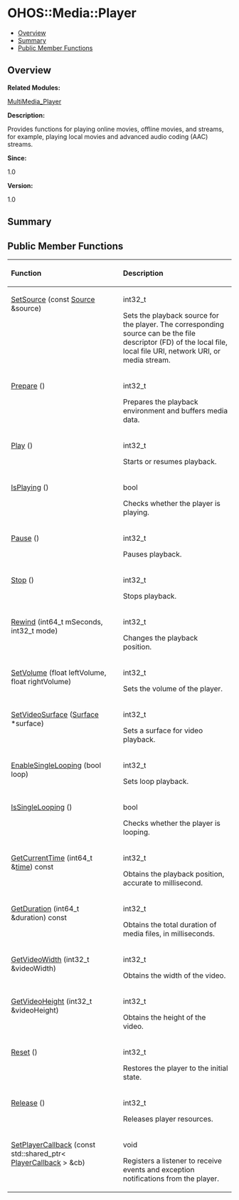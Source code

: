 # OHOS::Media::Player<a name="EN-US_TOPIC_0000001055518100"></a>

-   [Overview](#section1269825086165632)
-   [Summary](#section273161611165632)
-   [Public Member Functions](#pub-methods)

## **Overview**<a name="section1269825086165632"></a>

**Related Modules:**

[MultiMedia\_Player](multimedia_player.md)

**Description:**

Provides functions for playing online movies, offline movies, and streams, for example, playing local movies and advanced audio coding \(AAC\) streams. 

**Since:**

1.0

**Version:**

1.0

## **Summary**<a name="section273161611165632"></a>

## Public Member Functions<a name="pub-methods"></a>

<a name="table1832660711165632"></a>
<table><thead align="left"><tr id="row1280726822165632"><th class="cellrowborder" valign="top" width="50%" id="mcps1.1.3.1.1"><p id="p1316929784165632"><a name="p1316929784165632"></a><a name="p1316929784165632"></a>Function</p>
</th>
<th class="cellrowborder" valign="top" width="50%" id="mcps1.1.3.1.2"><p id="p802271608165632"><a name="p802271608165632"></a><a name="p802271608165632"></a>Description</p>
</th>
</tr>
</thead>
<tbody><tr id="row1701794610165632"><td class="cellrowborder" valign="top" width="50%" headers="mcps1.1.3.1.1 "><p id="p1451067907165632"><a name="p1451067907165632"></a><a name="p1451067907165632"></a><a href="multimedia_player.md#gacce284eac910970e405151fd3a1963c0">SetSource</a> (const <a href="ohos-media-source.md">Source</a> &amp;source)</p>
</td>
<td class="cellrowborder" valign="top" width="50%" headers="mcps1.1.3.1.2 "><p id="p1854640295165632"><a name="p1854640295165632"></a><a name="p1854640295165632"></a>int32_t </p>
<p id="p916693749165632"><a name="p916693749165632"></a><a name="p916693749165632"></a>Sets the playback source for the player. The corresponding source can be the file descriptor (FD) of the local file, local file URI, network URI, or media stream. </p>
</td>
</tr>
<tr id="row638822904165632"><td class="cellrowborder" valign="top" width="50%" headers="mcps1.1.3.1.1 "><p id="p1485698933165632"><a name="p1485698933165632"></a><a name="p1485698933165632"></a><a href="multimedia_player.md#gade9bff3268e1c409273749a90700e056">Prepare</a> ()</p>
</td>
<td class="cellrowborder" valign="top" width="50%" headers="mcps1.1.3.1.2 "><p id="p1083908773165632"><a name="p1083908773165632"></a><a name="p1083908773165632"></a>int32_t </p>
<p id="p1141879388165632"><a name="p1141879388165632"></a><a name="p1141879388165632"></a>Prepares the playback environment and buffers media data. </p>
</td>
</tr>
<tr id="row2122264356165632"><td class="cellrowborder" valign="top" width="50%" headers="mcps1.1.3.1.1 "><p id="p227881955165632"><a name="p227881955165632"></a><a name="p227881955165632"></a><a href="multimedia_player.md#gafecbbfe85c70cf4983f52d55b7205e3f">Play</a> ()</p>
</td>
<td class="cellrowborder" valign="top" width="50%" headers="mcps1.1.3.1.2 "><p id="p1003207097165632"><a name="p1003207097165632"></a><a name="p1003207097165632"></a>int32_t </p>
<p id="p1322104695165632"><a name="p1322104695165632"></a><a name="p1322104695165632"></a>Starts or resumes playback. </p>
</td>
</tr>
<tr id="row201114300165632"><td class="cellrowborder" valign="top" width="50%" headers="mcps1.1.3.1.1 "><p id="p1112201611165632"><a name="p1112201611165632"></a><a name="p1112201611165632"></a><a href="multimedia_player.md#gaad6b2c35b1d5dfe453d158f7ff9e1379">IsPlaying</a> ()</p>
</td>
<td class="cellrowborder" valign="top" width="50%" headers="mcps1.1.3.1.2 "><p id="p564489977165632"><a name="p564489977165632"></a><a name="p564489977165632"></a>bool </p>
<p id="p326771437165632"><a name="p326771437165632"></a><a name="p326771437165632"></a>Checks whether the player is playing. </p>
</td>
</tr>
<tr id="row1795157731165632"><td class="cellrowborder" valign="top" width="50%" headers="mcps1.1.3.1.1 "><p id="p1562097696165632"><a name="p1562097696165632"></a><a name="p1562097696165632"></a><a href="multimedia_player.md#gae1d2225ce60a9737cc902e586138a44f">Pause</a> ()</p>
</td>
<td class="cellrowborder" valign="top" width="50%" headers="mcps1.1.3.1.2 "><p id="p96358239165632"><a name="p96358239165632"></a><a name="p96358239165632"></a>int32_t </p>
<p id="p1543504776165632"><a name="p1543504776165632"></a><a name="p1543504776165632"></a>Pauses playback. </p>
</td>
</tr>
<tr id="row1970095190165632"><td class="cellrowborder" valign="top" width="50%" headers="mcps1.1.3.1.1 "><p id="p519518221165632"><a name="p519518221165632"></a><a name="p519518221165632"></a><a href="multimedia_player.md#gafe518a5b909ac0f0f066781caa3b55aa">Stop</a> ()</p>
</td>
<td class="cellrowborder" valign="top" width="50%" headers="mcps1.1.3.1.2 "><p id="p1872296853165632"><a name="p1872296853165632"></a><a name="p1872296853165632"></a>int32_t </p>
<p id="p118710768165632"><a name="p118710768165632"></a><a name="p118710768165632"></a>Stops playback. </p>
</td>
</tr>
<tr id="row981744925165632"><td class="cellrowborder" valign="top" width="50%" headers="mcps1.1.3.1.1 "><p id="p2092956416165632"><a name="p2092956416165632"></a><a name="p2092956416165632"></a><a href="multimedia_player.md#ga406b6277d1e160e691d01f5f740480b3">Rewind</a> (int64_t mSeconds, int32_t mode)</p>
</td>
<td class="cellrowborder" valign="top" width="50%" headers="mcps1.1.3.1.2 "><p id="p105773845165632"><a name="p105773845165632"></a><a name="p105773845165632"></a>int32_t </p>
<p id="p545358791165632"><a name="p545358791165632"></a><a name="p545358791165632"></a>Changes the playback position. </p>
</td>
</tr>
<tr id="row1205924116165632"><td class="cellrowborder" valign="top" width="50%" headers="mcps1.1.3.1.1 "><p id="p1118085014165632"><a name="p1118085014165632"></a><a name="p1118085014165632"></a><a href="multimedia_player.md#ga23ca57f0b1a288980e37153274c5f8b3">SetVolume</a> (float leftVolume, float rightVolume)</p>
</td>
<td class="cellrowborder" valign="top" width="50%" headers="mcps1.1.3.1.2 "><p id="p1817971229165632"><a name="p1817971229165632"></a><a name="p1817971229165632"></a>int32_t </p>
<p id="p287032125165632"><a name="p287032125165632"></a><a name="p287032125165632"></a>Sets the volume of the player. </p>
</td>
</tr>
<tr id="row1625709068165632"><td class="cellrowborder" valign="top" width="50%" headers="mcps1.1.3.1.1 "><p id="p665158133165632"><a name="p665158133165632"></a><a name="p665158133165632"></a><a href="multimedia_player.md#gac9d62210915ebcf3b462574302018501">SetVideoSurface</a> (<a href="ohos-surface.md">Surface</a> *surface)</p>
</td>
<td class="cellrowborder" valign="top" width="50%" headers="mcps1.1.3.1.2 "><p id="p2144231998165632"><a name="p2144231998165632"></a><a name="p2144231998165632"></a>int32_t </p>
<p id="p2094787319165632"><a name="p2094787319165632"></a><a name="p2094787319165632"></a>Sets a surface for video playback. </p>
</td>
</tr>
<tr id="row478920695165632"><td class="cellrowborder" valign="top" width="50%" headers="mcps1.1.3.1.1 "><p id="p1463725435165632"><a name="p1463725435165632"></a><a name="p1463725435165632"></a><a href="multimedia_player.md#gae19989aa6e80b768acd4eb019a2b60d2">EnableSingleLooping</a> (bool loop)</p>
</td>
<td class="cellrowborder" valign="top" width="50%" headers="mcps1.1.3.1.2 "><p id="p11768762165632"><a name="p11768762165632"></a><a name="p11768762165632"></a>int32_t </p>
<p id="p1478237293165632"><a name="p1478237293165632"></a><a name="p1478237293165632"></a>Sets loop playback. </p>
</td>
</tr>
<tr id="row1909827153165632"><td class="cellrowborder" valign="top" width="50%" headers="mcps1.1.3.1.1 "><p id="p353494157165632"><a name="p353494157165632"></a><a name="p353494157165632"></a><a href="multimedia_player.md#gae4dd5d8fb92c836f5304f181a40b34d2">IsSingleLooping</a> ()</p>
</td>
<td class="cellrowborder" valign="top" width="50%" headers="mcps1.1.3.1.2 "><p id="p1985950247165632"><a name="p1985950247165632"></a><a name="p1985950247165632"></a>bool </p>
<p id="p610747166165632"><a name="p610747166165632"></a><a name="p610747166165632"></a>Checks whether the player is looping. </p>
</td>
</tr>
<tr id="row1953074509165632"><td class="cellrowborder" valign="top" width="50%" headers="mcps1.1.3.1.1 "><p id="p331680160165632"><a name="p331680160165632"></a><a name="p331680160165632"></a><a href="multimedia_player.md#ga8474b117a4c1bf5749406f26056b4802">GetCurrentTime</a> (int64_t &amp;<a href="time.md#gae7841e681c8c9d59818568d39553642c">time</a>) const</p>
</td>
<td class="cellrowborder" valign="top" width="50%" headers="mcps1.1.3.1.2 "><p id="p2057474726165632"><a name="p2057474726165632"></a><a name="p2057474726165632"></a>int32_t </p>
<p id="p578658579165632"><a name="p578658579165632"></a><a name="p578658579165632"></a>Obtains the playback position, accurate to millisecond. </p>
</td>
</tr>
<tr id="row607682315165632"><td class="cellrowborder" valign="top" width="50%" headers="mcps1.1.3.1.1 "><p id="p2123406045165632"><a name="p2123406045165632"></a><a name="p2123406045165632"></a><a href="multimedia_player.md#ga24ae07f65da4dafc4ec5aa28321625d8">GetDuration</a> (int64_t &amp;duration) const</p>
</td>
<td class="cellrowborder" valign="top" width="50%" headers="mcps1.1.3.1.2 "><p id="p922290565165632"><a name="p922290565165632"></a><a name="p922290565165632"></a>int32_t </p>
<p id="p940468390165632"><a name="p940468390165632"></a><a name="p940468390165632"></a>Obtains the total duration of media files, in milliseconds. </p>
</td>
</tr>
<tr id="row1114333968165632"><td class="cellrowborder" valign="top" width="50%" headers="mcps1.1.3.1.1 "><p id="p1607407914165632"><a name="p1607407914165632"></a><a name="p1607407914165632"></a><a href="multimedia_player.md#ga9ed94bd43d896fa10066497377d7fbda">GetVideoWidth</a> (int32_t &amp;videoWidth)</p>
</td>
<td class="cellrowborder" valign="top" width="50%" headers="mcps1.1.3.1.2 "><p id="p535470959165632"><a name="p535470959165632"></a><a name="p535470959165632"></a>int32_t </p>
<p id="p1302017378165632"><a name="p1302017378165632"></a><a name="p1302017378165632"></a>Obtains the width of the video. </p>
</td>
</tr>
<tr id="row564104920165632"><td class="cellrowborder" valign="top" width="50%" headers="mcps1.1.3.1.1 "><p id="p137304841165632"><a name="p137304841165632"></a><a name="p137304841165632"></a><a href="multimedia_player.md#ga726adc32a34134b30aabfbdb389c8357">GetVideoHeight</a> (int32_t &amp;videoHeight)</p>
</td>
<td class="cellrowborder" valign="top" width="50%" headers="mcps1.1.3.1.2 "><p id="p1295012428165632"><a name="p1295012428165632"></a><a name="p1295012428165632"></a>int32_t </p>
<p id="p587321224165632"><a name="p587321224165632"></a><a name="p587321224165632"></a>Obtains the height of the video. </p>
</td>
</tr>
<tr id="row1968868333165632"><td class="cellrowborder" valign="top" width="50%" headers="mcps1.1.3.1.1 "><p id="p806258220165632"><a name="p806258220165632"></a><a name="p806258220165632"></a><a href="multimedia_player.md#ga75e17ee0068d46d44a30709609821b85">Reset</a> ()</p>
</td>
<td class="cellrowborder" valign="top" width="50%" headers="mcps1.1.3.1.2 "><p id="p1688514829165632"><a name="p1688514829165632"></a><a name="p1688514829165632"></a>int32_t </p>
<p id="p1788534179165632"><a name="p1788534179165632"></a><a name="p1788534179165632"></a>Restores the player to the initial state. </p>
</td>
</tr>
<tr id="row1687254162165632"><td class="cellrowborder" valign="top" width="50%" headers="mcps1.1.3.1.1 "><p id="p380937917165632"><a name="p380937917165632"></a><a name="p380937917165632"></a><a href="multimedia_player.md#ga00e24c0faed483c9d54e416ec2ffe6ac">Release</a> ()</p>
</td>
<td class="cellrowborder" valign="top" width="50%" headers="mcps1.1.3.1.2 "><p id="p1006460927165632"><a name="p1006460927165632"></a><a name="p1006460927165632"></a>int32_t </p>
<p id="p1672304933165632"><a name="p1672304933165632"></a><a name="p1672304933165632"></a>Releases player resources. </p>
</td>
</tr>
<tr id="row344047475165632"><td class="cellrowborder" valign="top" width="50%" headers="mcps1.1.3.1.1 "><p id="p2086915909165632"><a name="p2086915909165632"></a><a name="p2086915909165632"></a><a href="multimedia_player.md#gabb6eca611514d5fc0b66df5ff2d70c2b">SetPlayerCallback</a> (const std::shared_ptr&lt; <a href="ohos-media-playercallback.md">PlayerCallback</a> &gt; &amp;cb)</p>
</td>
<td class="cellrowborder" valign="top" width="50%" headers="mcps1.1.3.1.2 "><p id="p616404287165632"><a name="p616404287165632"></a><a name="p616404287165632"></a>void </p>
<p id="p1429780500165632"><a name="p1429780500165632"></a><a name="p1429780500165632"></a>Registers a listener to receive events and exception notifications from the player. </p>
</td>
</tr>
</tbody>
</table>

